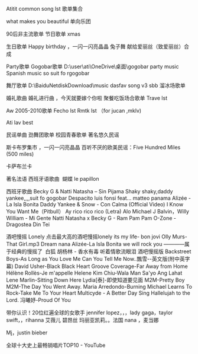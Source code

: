 Atitit common song lst 歌单集合

what makes you beautiful  单向乐团

90后非主流歌单
节日歌单 xmas


生日歌单
Happy birthday ，一闪一闪亮晶晶 兔子舞
献给爱丽丝（致爱丽丝）合成

Party歌单
Gogobar歌单
D:\user\ati\OneDrive\桌面\gogobar party music
Spanish music so suit fo rgogobar

舞厅歌单
D:\BaiduNetdiskDownload\music dasfav song v3 sbb
溜冰场歌单

婚礼歌曲
婚礼进行曲 ，今天就要嫁个你啦
聚餐吃饭场合歌单
Trave lst

Aw 2005-2010歌单
Fecho lst
Rmtk lst （for jucan ,mklv)

Ati lav best


民谣单曲
劲舞团歌单 
校园青春歌单
著名悠久民谣

斯卡布罗集市   ，一闪一闪亮晶晶
百听不厌的欧美民谣：Five Hundred Miles (500 miles)



卡萨布兰卡

著名法语  西班牙语歌曲
 蝴蝶 le papillon

西班牙歌曲
Becky G & Natti Natasha – Sin Pijama
Shaky shaky,daddy yankee,,,,suit fo gogobar
Despacito luis fonsi feat...
matteo panama
Alizée - La Isla Bonita
Daddy Yankee & Snow - Con Calma (Official Video)
I Know You Want Me（Pitbull）
Ay rico rico rico (Letra) Alo Michael
J Balvin，Willy William - Mi Gente
Natti Natasha x Becky G - Ram Pam Pam
O-Zone - Dragostea Din Tei 

酒吧慢摇 Lonely
点击最大高的酒吧慢摇lonely
its my life-  bon jovi
Olly Murs-That Girl.mp3
Dream nana
Alizée-La Isla Bonita
we will rock you ————属于经典的慢摇了 
白狐 胡杨林 - 香水有毒
听着情歌流眼泪 酒吧慢摇版
Backstreet Boys-As Long as You Love Me
Can You Tell Me Now..飄雪--英文版(附中英字幕)
David Usher-Black Black Heart
Groove Coverage-Far Away from Home
Hélène Rollès-Je m'appelle Helene
Kim Chiu-Wala Man Sa'yo Ang Lahat
Lene Marlin-Sitting Down Here
Lydia[泰]-即使知道要见面
M2M-Pretty Boy    M2M-The Day You Went Away.
Maria Arredondo-Burning
Michael Learns To Rock-Take Me To Your Heart
Multicyde - A Better Day
Sing Hallelujah to the Lord.
冯曦妤-Proud Of You





带你认识！20位红遍全球的女歌手
jennifer lopez，，，lady gaga，taylor swift，，rihanna 艾薇儿 碧昂丝
玛丽亚凯莉。。法国 nana ，麦当娜

Mj，justin  bieber

全球十大史上最畅销唱片TOP10 - YouTube

